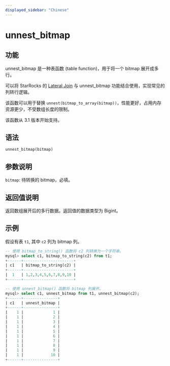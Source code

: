 ```yaml
---
displayed_sidebar: "Chinese"
---
```


# unnest_bitmap

## 功能

unnest_bitmap 是一种表函数 (table function)，用于将一个 bitmap 展开成多行。

可以将 StarRocks 的 [Lateral Join](../../../using_starrocks/Lateral_join.md) 与 unnest_bitmap 功能结合使用，实现常见的列转行逻辑。

该函数可以用于替换 `unnest(bitmap_to_array(bitmap))`，性能更好，占用内存资源更少，不受数组长度的限制。

该函数从 3.1 版本开始支持。

## 语法

```Haskell
unnest_bitmap(bitmap)
```

## 参数说明

`bitmap`: 待转换的 bitmap，必填。

## 返回值说明

返回数组展开后的多行数据。返回值的数据类型为 Bigint。

## **示例**

假设有表 `t1`, 其中 `c2` 列为 bitmap 列。

```SQL
-- 使用 bitmap_to_string() 函数将 c2 列转换为一个字符串。
mysql> select c1, bitmap_to_string(c2) from t1;
+------+----------------------+
| c1   | bitmap_to_string(c2) |
+------+----------------------+
|  1   | 1,2,3,4,5,6,7,8,9,10 |
+------+----------------------+

-- 使用 unnest_bitmap() 函数将 bitmap 列展开。
mysql> select c1, unnest_bitmap from t1, unnest_bitmap(c2);
+------+---------------+
| c1   | unnest_bitmap |
+------+---------------+
|    1 |             1 |
|    1 |             2 |
|    1 |             3 |
|    1 |             4 |
|    1 |             5 |
|    1 |             6 |
|    1 |             7 |
|    1 |             8 |
|    1 |             9 |
|    1 |            10 |
+------+---------------+
```
